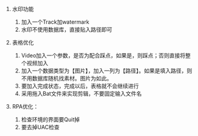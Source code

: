 1. 水印功能
   1. 加入一个Track加watermark
   2. 水印不使用数据库，直接贴入路径即可

2. 表格优化
   1. Video加入一个参数，是否为配合踩点，如果是，则踩点；否则直接将整个视频加入
   2. 加入一个数据类型为【图片】，加入一列为【路径】。如果是填入路径，则不用数据库随机找素材。图片为如此。
   3. 要加入完成状态，完成以后，表格就不会继续进行
   4. 采用拖入Bat文件来实现剪辑，不要固定输入文件名

3. RPA优化：
   1. 检查环境的界面要Quit掉
   2. 要去掉UAC检查